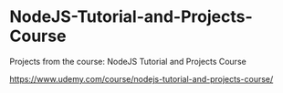# NodeJS-Tutorial-and-Projects-Course
Projects from the course: NodeJS Tutorial and Projects Course

https://www.udemy.com/course/nodejs-tutorial-and-projects-course/
